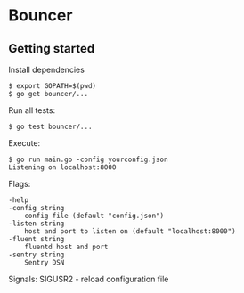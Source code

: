 # Bouncer

## Getting started

Install dependencies

    $ export GOPATH=$(pwd)
    $ go get bouncer/...

Run all tests:

    $ go test bouncer/...

Execute:

    $ go run main.go -config yourconfig.json
    Listening on localhost:8000

Flags:

    -help
    -config string
        config file (default "config.json")
    -listen string
        host and port to listen on (default "localhost:8000")
    -fluent string
        fluentd host and port
    -sentry string
        Sentry DSN

Signals:
    SIGUSR2 - reload configuration file
